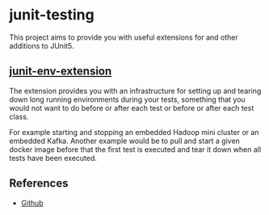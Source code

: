 # junit-testing

This project aims to provide you with useful extensions for and other additions to JUnit5.


## [junit-env-extension](https://github.com/coldrye-java/junit-testing/tree/master/junit-env-extension)

The extension provides you with an infrastructure for setting up and tearing down long
running environments during your tests, something that you would not want to do before
or after each test or before or after each test class.

For example starting and stopping an embedded Hadoop mini cluster or an embedded Kafka.
Another example would be to pull and start a given docker image before that the first
test is executed and tear it down when all tests have been executed.


## References

- [Github](https://github.com/coldrye-java/junit-testing)
